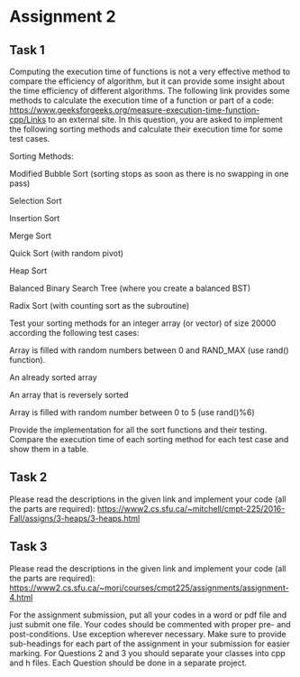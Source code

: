 # Assignment 2

## Task 1
Computing the execution time of functions is not a very effective method to compare the efficiency of algorithm, but it can provide some insight about the time efficiency of different algorithms. The following link provides some methods to calculate the execution time of a function or part of a code: https://www.geeksforgeeks.org/measure-execution-time-function-cpp/Links to an external site.
In this question, you are asked to implement the following sorting methods and calculate their execution time for some test cases.

Sorting Methods:

Modified Bubble Sort (sorting stops as soon as there is no swapping in one pass)

Selection Sort

Insertion Sort

Merge Sort

Quick Sort (with random pivot)

Heap Sort

Balanced Binary Search Tree (where you create a balanced BST)

Radix Sort (with counting sort as the subroutine)

Test your sorting methods for an integer array (or vector) of size 20000 according the following test cases:

Array is filled with random numbers between 0 and RAND_MAX (use rand() function).

An already sorted array

An array that is reversely sorted

Array is filled with random number between 0 to 5 (use rand()%6)

Provide the implementation for all the sort functions and their testing. Compare the execution time of each sorting method for each test case and show them in a table.

## Task 2

Please read the descriptions in the given link and implement your code (all the parts are required):
https://www2.cs.sfu.ca/~mitchell/cmpt-225/2016-Fall/assigns/3-heaps/3-heaps.html

## Task 3

Please read the descriptions in the given link and implement your code (all the parts are required):
https://www2.cs.sfu.ca/~mori/courses/cmpt225/assignments/assignment-4.html

For the assignment submission, put all your codes in a word or pdf file and just submit one file. Your codes should be commented with proper pre- and post-conditions. Use exception wherever necessary. Make sure to provide sub-headings for each part of the assignment in your submission for easier marking. For Questions 2 and 3 you should separate your classes into cpp and h files. Each Question should be done in a separate project.

